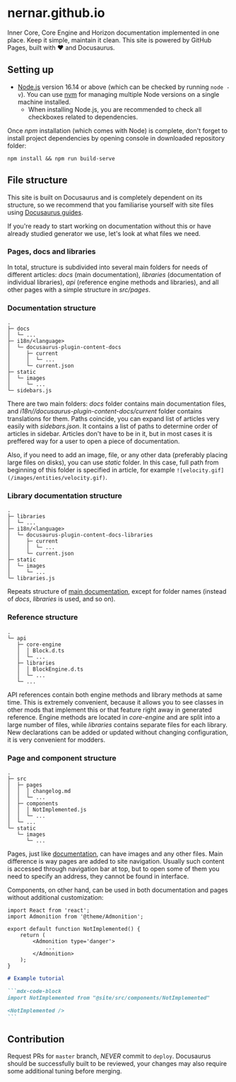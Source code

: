 # nernar.github.io

Inner Core, Core Engine and Horizon documentation implemented in one place. Keep it simple, maintain it clean. This site is powered by GitHub Pages, built with :heart: and Docusaurus.

## Setting up

+ [Node.js](https://nodejs.org/en/download/) version 16.14 or above (which can be checked by running `node -v`). You can use [nvm](https://github.com/nvm-sh/nvm) for managing multiple Node versions on a single machine installed.
  + When installing Node.js, you are recommended to check all checkboxes related to dependencies.

Once *npm* installation (which comes with Node) is complete, don't forget to install project dependencies by opening console in downloaded repository folder:

```shell
npm install && npm run build-serve
```

## File structure

This site is built on Docusaurus and is completely dependent on its structure, so we recommend that you familiarise yourself with site files using [Docusaurus guides](https://docusaurus.io/docs/category/guides).

If you're ready to start working on documentation without this or have already studied generator we use, let's look at what files we need.

### Pages, docs and libraries

In total, structure is subdivided into several main folders for needs of different articles: *docs* (main documentation), *libraries* (documentation of individual libraries), *api* (reference engine methods and libraries), and all other pages with a simple structure in *src/pages*.

### Documentation structure

```text
.
├─ docs
│  └─ ...
├─ i18n/<language>
│  └─ docusaurus-plugin-content-docs
│     ├─ current
│     │  └─ ...
│     └─ current.json
├─ static
│  └─ images
│     └─ ...
└─ sidebars.js
```

There are two main folders: *docs* folder contains main documentation files, and *i18n/<language>/docusaurus-plugin-content-docs/current* folder contains translations for them. Paths coincide, you can expand list of articles very easily with *sidebars.json*. It contains a list of paths to determine order of articles in sidebar. Articles don't have to be in it, but in most cases it is preffered way for a user to open a piece of documentation.

Also, if you need to add an image, file, or any other data (preferably placing large files on disks), you can use *static* folder. In this case, full path from beginning of this folder is specified in article, for example `![velocity.gif](/images/entities/velocity.gif)`.

### Library documentation structure

```text
.
├─ libraries
│  └─ ...
├─ i18n/<language>
│  └─ docusaurus-plugin-content-docs-libraries
│     ├─ current
│     │  └─ ...
│     └─ current.json
├─ static
│  └─ images
│     └─ ...
└─ libraries.js
```

Repeats structure of [main documentation](#documentation-structure), except for folder names (instead of *docs*, *libraries* is used, and so on).

### Reference structure

```text
.
└─ api
   ├─ core-engine
   │  │ Block.d.ts
   │  └─ ...
   ├─ libraries
   │  │ BlockEngine.d.ts
   │  └─ ...
   └─ ...
```

API references contain both engine methods and library methods at same time. This is extremely convenient, because it allows you to see classes in other mods that implement this or that feature right away in generated reference. Engine methods are located in *core-engine* and are split into a large number of files, while *libraries* contains separate files for each library. New declarations can be added or updated without changing configuration, it is very convenient for modders.

### Page and component structure

```text
.
├─ src
│  ├─ pages
│  │  │ changelog.md
│  │  └─ ...
│  ├─ components
│  │  │ NotImplemented.js
│  │  └─ ...
│  └─ ...
└─ static
   └─ images
      └─ ...
```

Pages, just like [documentation](#documentation-structure), can have images and any other files. Main difference is way pages are added to site navigation. Usually such content is accessed through navigation bar at top, but to open some of them you need to specify an address, they cannot be found in interface.

Components, on other hand, can be used in both documentation and pages without additional customization:

```tsx
import React from 'react';
import Admonition from '@theme/Admonition';

export default function NotImplemented() {
    return (
        <Admonition type='danger'>
            ...
        </Admonition>
    );
}
```

````md
# Example tutorial

```mdx-code-block
import NotImplemented from "@site/src/components/NotImplemented"

<NotImplemented />
```
````

## Contribution

Request PRs for `master` branch, *NEVER* commit to `deploy`. Docusaurus should be successfully built to be reviewed, your changes may also require some additional tuning before merging.
